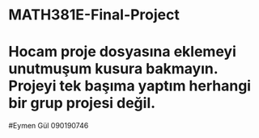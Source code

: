 # MATH381E-Final-Project
# Hocam proje dosyasına eklemeyi unutmuşum kusura bakmayın. Projeyi tek başıma yaptım herhangi bir grup projesi değil.
#Eymen Gül 090190746

